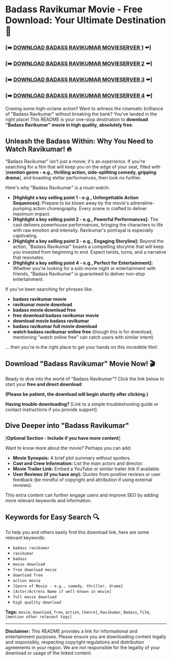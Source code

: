 # Badass Ravikumar Movie - Free Download: Your Ultimate Destination 🚀

### [**➡️ [DOWNLOAD BADASS RAVIKUMAR MOVIESERVER 1](https://poawooptugroo.com/4/8913827) ⬅️**]
### [**➡️ [DOWNLOAD BADASS RAVIKUMAR MOVIESERVER 2](https://poawooptugroo.com/4/8913826) ⬅️**]
### [**➡️ [DOWNLOAD BADASS RAVIKUMAR MOVIESERVER 3](https://poawooptugroo.com/4/8912935) ⬅️**]
### [**➡️ [DOWNLOAD BADASS RAVIKUMAR MOVIESERVER 4](https://poawooptugroo.com/4/8912974) ⬅️**]

Craving some high-octane action? Want to witness the cinematic brilliance of "Badass Ravikumar" without breaking the bank? You've landed in the right place! This README is your one-stop destination to **download "Badass Ravikumar" movie in high quality, absolutely free.**

## Unleash the Badass Within: Why You Need to Watch Ravikumar! 🔥

"Badass Ravikumar" isn't just a movie; it's an *experience*.  If you're searching for a film that will keep you on the edge of your seat, filled with [**mention genre - e.g., thrilling action, side-splitting comedy, gripping drama**], and boasting stellar performances, then look no further.

Here's why "Badass Ravikumar" is a must-watch:

*   **[Highlight a key selling point 1 - e.g.,  Unforgettable Action Sequences]:** Prepare to be blown away by the movie's adrenaline-pumping action choreography. Every scene is crafted to deliver maximum impact.
*   **[Highlight a key selling point 2 - e.g.,  Powerful Performances]:** The cast delivers powerhouse performances, bringing the characters to life with raw emotion and intensity. Ravikumar's portrayal is especially captivating.
*   **[Highlight a key selling point 3 - e.g.,  Engaging Storyline]:**  Beyond the action, "Badass Ravikumar" boasts a compelling storyline that will keep you invested from beginning to end. Expect twists, turns, and a narrative that resonates.
*   **[Highlight a key selling point 4 - e.g.,  Perfect for Entertainment]:** Whether you're looking for a solo movie night or entertainment with friends, "Badass Ravikumar" is guaranteed to deliver non-stop entertainment.

If you've been searching for phrases like:

*   **badass ravikumar movie**
*   **ravikumar movie download**
*   **badass movie download free**
*   **free download badass ravikumar movie**
*   **download movie badass ravikumar**
*   **badass ravikumar full movie download**
*   **watch badass ravikumar online free** (though this is for download, mentioning "watch online free" can catch users with similar intent)

... then you're in the right place to get your hands on this incredible film!

## Download "Badass Ravikumar" Movie Now! 🎬

Ready to dive into the world of "Badass Ravikumar"?  Click the link below to start your **free and direct download**:

**(Please be patient, the download will begin shortly after clicking.)**

**Having trouble downloading?** [Link to a simple troubleshooting guide or contact instructions if you provide support].

## Dive Deeper into "Badass Ravikumar"

[**Optional Section - Include if you have more content**]

Want to know more about the movie?  Perhaps you can add:

*   **Movie Synopsis:** A brief plot summary without spoilers.
*   **Cast and Crew Information:**  List the main actors and director.
*   **Movie Trailer Link:** Embed a YouTube or similar trailer link if available.
*   **User Reviews (if you have any):**  Quotes from positive reviews or user feedback (be mindful of copyright and attribution if using external reviews).

This extra content can further engage users and improve SEO by adding more relevant keywords and information.

## Keywords for Easy Search 🔍

To help you and others easily find this download link, here are some relevant keywords:

*   `badass ravikumar`
*   `ravikumar`
*   `badass`
*   `movie download`
*   `free download movie`
*   `download free`
*   `action movie`
*   `[Genre of Movie - e.g., comedy, thriller, drama]`
*   `[Actor/Actress Name if well-known in movie]`
*   `full movie download`
*   `high quality download`

**Tags:** `movie`, `download`, `free`, `action`, `[Genre]`, `Ravikumar`, `Badass`, `film`, `[mention other relevant tags]`

---

**Disclaimer:**  This README provides a link for informational and entertainment purposes. Please ensure you are downloading content legally and responsibly, respecting copyright regulations and distribution agreements in your region. We are not responsible for the legality of your download or usage of the linked content.

